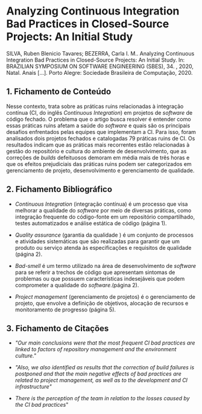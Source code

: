 # Analyzing Continuous Integration Bad Practices in Closed-Source Projects: An Initial Study

SILVA, Ruben Blenicio Tavares; BEZERRA, Carla I. M.. Analyzing Continuous Integration Bad Practices in Closed-Source Projects: An Initial Study. In: BRAZILIAN SYMPOSIUM ON SOFTWARE ENGINEERING (SBES), 34. , 2020, Natal. Anais [...]. Porto Alegre: Sociedade Brasileira de Computação, 2020.

## 1. Fichamento de Conteúdo

Nesse contexto, trata sobre as práticas ruins relacionadas à integração contínua (CI,  do inglês _Continuous Integration_) em projetos de _software_ de código fechado. O problema que o artigo busca resolver é entender como essas práticas ruins afetam a saúde do _software_ e quais são os principais desafios enfrentados pelas equipes que implementam a CI. Para isso, foram analisados dois projetos fechados e catalogadas 79 práticas ruins de CI. Os resultados indicam que as práticas mais recorrentes estão relacionadas à gestão do repositório e cultura do ambiente de desenvolvimento, que as correções de _builds_ defeituosos demoram em média mais de três horas e que os efeitos prejudiciais das práticas ruins podem ser categorizados em gerenciamento de projeto, desenvolvimento e gerenciamento de qualidade.

## 2. Fichamento Bibliográfico 

* _Continuous Integration_ (integração contínua) é um processo que visa melhorar a qualidade do _software_ por meio de diversas práticas, como integração frequente do código-fonte em um repositório compartilhado, testes automatizados e análise estática de código (página 1).

* _Quality assurance_ (garantia da qualidade )  é um conjunto de processos e atividades sistemáticas que são realizadas para garantir que um produto ou serviço atenda às especificações e requisitos de qualidade (página 2).

* _Bad-smell_  é um termo utilizado na área de desenvolvimento de _software_ para se referir a trechos de código que apresentam sintomas de problemas ou que possuem características indesejáveis que podem comprometer a qualidade do _software_.(página 2).

* _Project management_ (gerenciamento de projetos) é o gerenciamento de projeto, que envolve a definição de objetivos, alocação de recursos e monitoramento de progresso (página 5).

## 3. Fichamento de Citações 

* _"Our main conclusions were that the most frequent CI bad practices are linked to factors of repository management and the environment culture."_

* _"Also, we also identified as results that the correction of build failures is postponed and that the main negative effects of bad practices are related to project management, as well as to the development and CI infrastructure"_

* _There is the perception of the team in relation to the losses caused by the CI bad practices_"